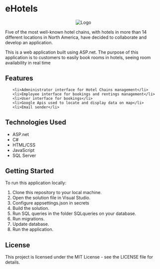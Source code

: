 <!DOCTYPE html>
<html>
<head>
  <meta charset="UTF-8">
</head>
<body>
  <h1>eHotels</h1>
  
  <p align="center">
  <img src="https://user-images.githubusercontent.com/96390957/223788947-801f2c13-d86d-4009-b1b5-0defa436147b.png?raw=true" alt="Logo"/>
</p>

  <p>Five of the most well-known hotel chains, with hotels in more than 14 different locations in North America, have decided to collaborate and develop an application.</p>
  <p>This is a web application built using ASP.net. The purpose of this application is to customers to easily book rooms in hotels, seeing room availability in real time</p>

  <h2>Features</h2>
  
  <ul>
    
    <li>Admninistrator interface for Hotel Chains management</li>
    <li>Employee interface for bookings and rentings management</li>
    <li>User interface for bookings</li>
    <li>Google Apis used to locate and display data on map</li>
    <li>Email sender</li>
    
  </ul>

  <h2>Technologies Used</h2>
  <ul>
    <li>ASP.net</li>
    <li>C#</li>
    <li>HTML/CSS</li>
    <li>JavaScript</li>
    <li>SQL Server</li>
  </ul>

  <h2>Getting Started</h2>
  <p>To run this application locally:</p>
  <ol>
    <li>Clone this repository to your local machine.</li>
    <li>Open the solution file in Visual Studio.</li>
    <li>Configure appsettings.json in secrets</li>
    <li>Build the solution.</li>
    <li>Run SQL queries in the folder SQLqueries on your database.</li>
    <li>Run migrations.</li>
    <li>Update database.</li>
    <li>Run the application.</li>
  </ol>

  <h2>License</h2>
  <p>This project is licensed under the MIT License - see the LICENSE file for details.</p>
</body>
</html>


